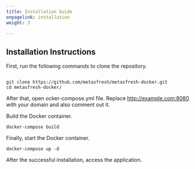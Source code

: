```yaml
---
title: Installation Guide
onpagelink: installation
weight: 3

---
```


Installation Instructions
-------------------------

First, run the following commands to clone the repository.

 ```

git clone https://github.com/metasfresh/metasfresh-docker.git
cd metasfresh-docker/

```

After that, open ocker-compose.yml file. Replace http://example.com:8080 with your domain and also comment out it.

Build the Docker container.

 ```
docker-compose build
```

Finally, start the Docker container.

 ```
docker-compose up -d
```

After the successful installation, access the application.

